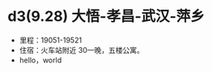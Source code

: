 # d3(9.28) 大悟-孝昌-武汉-萍乡

<!--
create time: 2015-10-07 09:50:21
Author: amoblin

This file is created by Marboo<http://marboo.io> template file $MARBOO_HOME/.media/starts/default.md
本文件由 Marboo<http://marboo.io> 模板文件 $MARBOO_HOME/.media/starts/default.md 创建
-->

- 里程：19051-19521
- 住宿：火车站附近 30一晚，五楼公寓。
- hello，world
